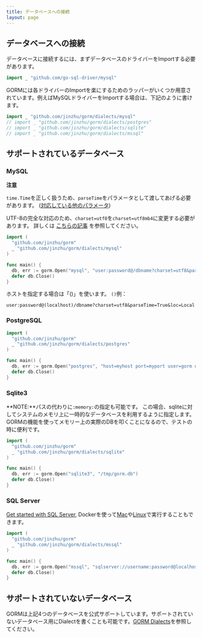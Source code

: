 ```yaml
---
title: データベースへの接続
layout: page
---
```


## データベースへの接続

データベースに接続するには、まずデータベースのドライバーをImportする必要があります。

```go
import _ "github.com/go-sql-driver/mysql"
```

GORMには各ドライバーのImportを楽にするためのラッパーがいくつか用意されています。例えばMySQLドライバーをImportする場合は、下記のように書けます。

```go
import _ "github.com/jinzhu/gorm/dialects/mysql"
// import _ "github.com/jinzhu/gorm/dialects/postgres"
// import _ "github.com/jinzhu/gorm/dialects/sqlite"
// import _ "github.com/jinzhu/gorm/dialects/mssql"
```

## サポートされているデータベース

### MySQL

**注意**

`time.Time`を正しく扱うため、`parseTime`をパラメータとして渡してあげる必要があります。 ([対応している他のパラメータ](https://github.com/go-sql-driver/mysql#parameters))

UTF-8の完全な対応のため、`charset=utf8`を`charset=utf8mb4`に変更する必要があります。 詳しくは [こちらの記事](https://mathiasbynens.be/notes/mysql-utf8mb4) を参照してください。

```go
import (
  "github.com/jinzhu/gorm"
  _ "github.com/jinzhu/gorm/dialects/mysql"
)

func main() {
  db, err := gorm.Open("mysql", "user:password@/dbname?charset=utf8&parseTime=True&loc=Local")
  defer db.Close()
}
```

ホストを指定する場合は「()」を使います。 `()`例：  


    user:password@(localhost)/dbname?charset=utf8&parseTime=True&loc=Local

### PostgreSQL

```go
import (
  "github.com/jinzhu/gorm"
  _ "github.com/jinzhu/gorm/dialects/postgres"
)

func main() {
  db, err := gorm.Open("postgres", "host=myhost port=myport user=gorm dbname=gorm password=mypassword")
  defer db.Close()
}
```

### Sqlite3

**NOTE:**パスの代わりに`:memory:`の指定も可能です。 この場合、sqliteに対してシステムのメモリ上に一時的なデータベースを利用するように指定します。 GORMの機能を使ってメモリー上の実際のDBを叩くことになるので、テストの時に便利です。

```go
import (
  "github.com/jinzhu/gorm"
  _ "github.com/jinzhu/gorm/dialects/sqlite"
)

func main() {
  db, err := gorm.Open("sqlite3", "/tmp/gorm.db")
  defer db.Close()
}
```

### SQL Server

[Get started with SQL Server](https://www.microsoft.com/en-us/sql-server/developer-get-started/go), Dockerを使って[Mac](https://sqlchoice.azurewebsites.net/en-us/sql-server/developer-get-started/go/mac/)や[Linux](https://sqlchoice.azurewebsites.net/en-us/sql-server/developer-get-started/go/ubuntu/)で実行することもできます。

```go
import (
  "github.com/jinzhu/gorm"
  _ "github.com/jinzhu/gorm/dialects/mssql"
)

func main() {
  db, err := gorm.Open("mssql", "sqlserver://username:password@localhost:1433?database=dbname")
  defer db.Close()
}
```

## サポートされていないデータベース

GORMは上記4つのデータベースを公式サポートしています。サポートされていないデータベース用にDialectを書くことも可能です。[GORM Dialects](/docs/dialects.html)を参照してください。